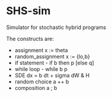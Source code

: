 # SHS-sim
Simulator for stochastic hybrid programs

The constructs are:

- assignment x := theta
- random_assignment x := {lo,b}
- if statement - if b then p [else q]
- while loop - while b p
- SDE dx = b dt + sigma dW & H
- random choice a ++ b
- composition a ; b
